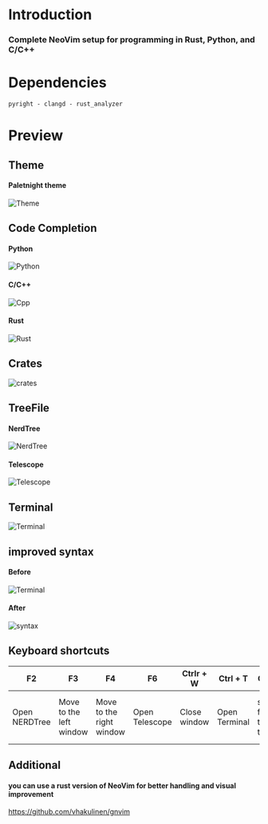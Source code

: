 # Introduction
### Complete NeoVim setup for programming in Rust, Python, and C/C++
# Dependencies
```
pyright - clangd - rust_analyzer
```
# Preview
## Theme
#### Paletnight theme

![Theme](https://user-images.githubusercontent.com/59105868/132420119-bab0618c-dbe6-4ef2-b75e-7ba4ffeef6b1.png)

## Code Completion
#### Python

![Python](https://user-images.githubusercontent.com/59105868/132420555-d1663ad1-607e-43d6-b989-7abf1b878ef7.png)

#### C/C++

![Cpp](https://user-images.githubusercontent.com/59105868/132420595-ecfab4b6-765c-46d8-ab75-48de97a6154d.png)

#### Rust

![Rust](https://user-images.githubusercontent.com/59105868/132420715-a8f938c0-cd3d-46ad-9c66-9c5a6360a331.png)

## Crates

![crates](https://user-images.githubusercontent.com/59105868/132420771-f1be7c60-9019-43ae-99ef-18c46e239b33.png)

## TreeFile

#### NerdTree

![NerdTree](https://user-images.githubusercontent.com/59105868/132420936-407d70ac-0c39-4fde-a433-534baa2748d2.png)

#### Telescope

![Telescope](https://user-images.githubusercontent.com/59105868/132420948-999d925a-31fd-42e0-aa15-3d84d1a9002a.png)

## Terminal

![Terminal](https://user-images.githubusercontent.com/59105868/132428373-8b5e2b98-8fd9-42f6-bafb-1f93e7bb53f9.png)

## improved syntax

#### Before

![Terminal](https://user-images.githubusercontent.com/59105868/132729704-5d0f5661-b0c3-4005-b9f4-34643a087128.png)

#### After

![syntax](https://user-images.githubusercontent.com/59105868/132729734-49d45129-1c6e-4a86-a091-1516555efadd.png)


## Keyboard shortcuts

| F2| F3| F4| F6| Ctrlr + W | Ctrl + T | Ctrl + K | Ctrl + J | Tab |
| ----- | ---- | ---- | ---- | ---- | ---- | ---- | ---- | ---- |
| Open NERDTree | Move to the left window | Move to the right window | Open Telescope | Close window | Open Terminal | switch from terminal to code | switch from code to terminal | to change the element in the code completion |

## Additional

#### you can use a rust version of NeoVim for better handling and visual improvement
https://github.com/vhakulinen/gnvim

